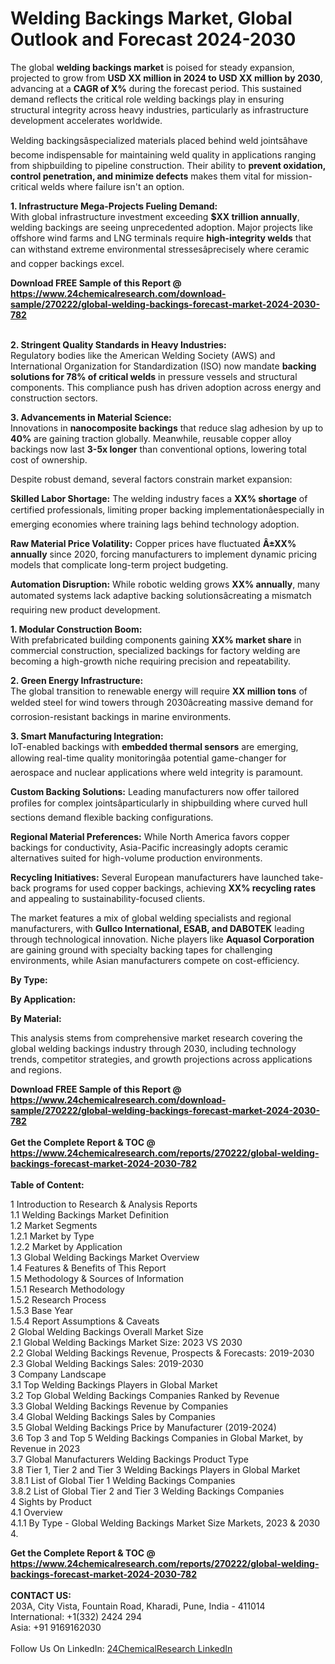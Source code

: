 <h1>Welding Backings Market, Global Outlook and Forecast 2024-2030</h1><p>The global <strong>welding backings market</strong> is poised for steady expansion, projected to grow from <strong>USD XX million in 2024 to USD XX million by 2030</strong>, advancing at a <strong>CAGR of X%</strong> during the forecast period. This sustained demand reflects the critical role welding backings play in ensuring structural integrity across heavy industries, particularly as infrastructure development accelerates worldwide.</p><p>Welding backingsâspecialized materials placed behind weld jointsâhave become indispensable for maintaining weld quality in applications ranging from shipbuilding to pipeline construction. Their ability to <strong>prevent oxidation, control penetration, and minimize defects</strong> makes them vital for mission-critical welds where failure isn't an option.</p><p><strong>1. Infrastructure Mega-Projects Fueling Demand:</strong><br>
With global infrastructure investment exceeding <strong>$XX trillion annually</strong>, welding backings are seeing unprecedented adoption. Major projects like offshore wind farms and LNG terminals require <strong>high-integrity welds</strong> that can withstand extreme environmental stressesâprecisely where ceramic and copper backings excel.</p><div><b>Download FREE Sample of this Report @ 
            <a href="https://www.24chemicalresearch.com/download-sample/270222/global-welding-backings-forecast-market-2024-2030-782">
            https://www.24chemicalresearch.com/download-sample/270222/global-welding-backings-forecast-market-2024-2030-782</a></b></div><br><p><strong>2. Stringent Quality Standards in Heavy Industries:</strong><br>
Regulatory bodies like the American Welding Society (AWS) and International Organization for Standardization (ISO) now mandate <strong>backing solutions for 78% of critical welds</strong> in pressure vessels and structural components. This compliance push has driven adoption across energy and construction sectors.</p><p><strong>3. Advancements in Material Science:</strong><br>
Innovations in <strong>nanocomposite backings</strong> that reduce slag adhesion by up to <strong>40%</strong> are gaining traction globally. Meanwhile, reusable copper alloy backings now last <strong>3-5x longer</strong> than conventional options, lowering total cost of ownership.</p><p>Despite robust demand, several factors constrain market expansion:</p><p><strong>Skilled Labor Shortage:</strong> The welding industry faces a <strong>XX% shortage</strong> of certified professionals, limiting proper backing implementationâespecially in emerging economies where training lags behind technology adoption.</p><p><strong>Raw Material Price Volatility:</strong> Copper prices have fluctuated <strong>Â±XX% annually</strong> since 2020, forcing manufacturers to implement dynamic pricing models that complicate long-term project budgeting.</p><p><strong>Automation Disruption:</strong> While robotic welding grows <strong>XX% annually</strong>, many automated systems lack adaptive backing solutionsâcreating a mismatch requiring new product development.</p><p><strong>1. Modular Construction Boom:</strong><br>
With prefabricated building components gaining <strong>XX% market share</strong> in commercial construction, specialized backings for factory welding are becoming a high-growth niche requiring precision and repeatability.</p><p><strong>2. Green Energy Infrastructure:</strong><br>
The global transition to renewable energy will require <strong>XX million tons</strong> of welded steel for wind towers through 2030âcreating massive demand for corrosion-resistant backings in marine environments.</p><p><strong>3. Smart Manufacturing Integration:</strong><br>
IoT-enabled backings with <strong>embedded thermal sensors</strong> are emerging, allowing real-time quality monitoringâa potential game-changer for aerospace and nuclear applications where weld integrity is paramount.</p><p><strong>Custom Backing Solutions:</strong> Leading manufacturers now offer tailored profiles for complex jointsâparticularly in shipbuilding where curved hull sections demand flexible backing configurations.</p><p><strong>Regional Material Preferences:</strong> While North America favors copper backings for conductivity, Asia-Pacific increasingly adopts ceramic alternatives suited for high-volume production environments.</p><p><strong>Recycling Initiatives:</strong> Several European manufacturers have launched take-back programs for used copper backings, achieving <strong>XX% recycling rates</strong> and appealing to sustainability-focused clients.</p><p>The market features a mix of global welding specialists and regional manufacturers, with <strong>Gullco International, ESAB, and DABOTEK</strong> leading through technological innovation. Niche players like <strong>Aquasol Corporation</strong> are gaining ground with specialty backing tapes for challenging environments, while Asian manufacturers compete on cost-efficiency.</p><p><strong>By Type:</strong></p><p><strong>By Application:</strong></p><p><strong>By Material:</strong></p><p>This analysis stems from comprehensive market research covering the global welding backings industry through 2030, including technology trends, competitor strategies, and growth projections across applications and regions.</p><div><b>Download FREE Sample of this Report @ 
            <a href="https://www.24chemicalresearch.com/download-sample/270222/global-welding-backings-forecast-market-2024-2030-782">
            https://www.24chemicalresearch.com/download-sample/270222/global-welding-backings-forecast-market-2024-2030-782</a></b></div><br><div><b>Get the Complete Report & TOC @ 
            <a href="https://www.24chemicalresearch.com/reports/270222/global-welding-backings-forecast-market-2024-2030-782">
            https://www.24chemicalresearch.com/reports/270222/global-welding-backings-forecast-market-2024-2030-782</a></b></div><br>
            <b>Table of Content:</b><p>1 Introduction to Research & Analysis Reports<br />
    1.1 Welding Backings Market Definition<br />
    1.2 Market Segments<br />
        1.2.1 Market by Type<br />
        1.2.2 Market by Application<br />
    1.3 Global Welding Backings Market Overview<br />
    1.4 Features & Benefits of This Report<br />
    1.5 Methodology & Sources of Information<br />
        1.5.1 Research Methodology<br />
        1.5.2 Research Process<br />
        1.5.3 Base Year<br />
        1.5.4 Report Assumptions & Caveats<br />
2 Global Welding Backings Overall Market Size<br />
    2.1 Global Welding Backings Market Size: 2023 VS 2030<br />
    2.2 Global Welding Backings Revenue, Prospects & Forecasts: 2019-2030<br />
    2.3 Global Welding Backings Sales: 2019-2030<br />
3 Company Landscape<br />
    3.1 Top Welding Backings Players in Global Market<br />
    3.2 Top Global Welding Backings Companies Ranked by Revenue<br />
    3.3 Global Welding Backings Revenue by Companies<br />
    3.4 Global Welding Backings Sales by Companies<br />
    3.5 Global Welding Backings Price by Manufacturer (2019-2024)<br />
    3.6 Top 3 and Top 5 Welding Backings Companies in Global Market, by Revenue in 2023<br />
    3.7 Global Manufacturers Welding Backings Product Type<br />
    3.8 Tier 1, Tier 2 and Tier 3 Welding Backings Players in Global Market<br />
        3.8.1 List of Global Tier 1 Welding Backings Companies<br />
        3.8.2 List of Global Tier 2 and Tier 3 Welding Backings Companies<br />
4 Sights by Product<br />
    4.1 Overview<br />
        4.1.1 By Type - Global Welding Backings Market Size Markets, 2023 & 2030<br />
        4.</p><div><b>Get the Complete Report & TOC @ 
            <a href="https://www.24chemicalresearch.com/reports/270222/global-welding-backings-forecast-market-2024-2030-782">
            https://www.24chemicalresearch.com/reports/270222/global-welding-backings-forecast-market-2024-2030-782</a></b></div><br><b>CONTACT US:</b><br>
            203A, City Vista, Fountain Road, Kharadi, Pune, India - 411014<br>
            International: +1(332) 2424 294<br>
            Asia: +91 9169162030 <br><br>
            Follow Us On LinkedIn: <a href="https://www.linkedin.com/company/24chemicalresearch/">24ChemicalResearch LinkedIn</a>